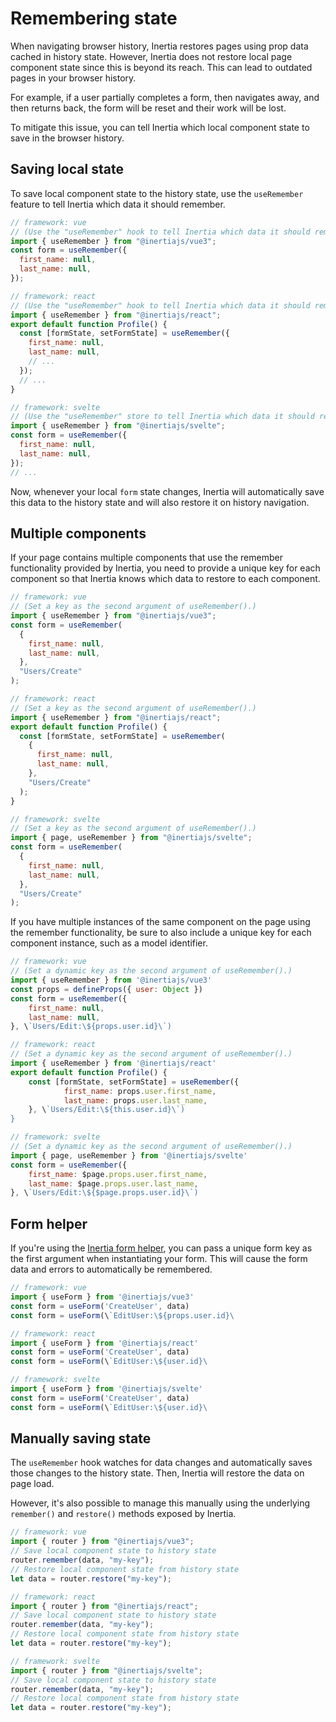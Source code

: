 # Remembering state

When navigating browser history, Inertia restores pages using prop data cached in history state. However, Inertia does not restore local page component state since this is beyond its reach. This can lead to outdated pages in your browser history.

For example, if a user partially completes a form, then navigates away, and then returns back, the form will be reset and their work will be lost.

To mitigate this issue, you can tell Inertia which local component state to save in the browser history.

## Saving local state

To save local component state to the history state, use the `useRemember` feature to tell Inertia which data it should remember.

```js
// framework: vue
// (Use the "useRemember" hook to tell Inertia which data it should remember.)
import { useRemember } from "@inertiajs/vue3";
const form = useRemember({
  first_name: null,
  last_name: null,
});
```

```jsx
// framework: react
// (Use the "useRemember" hook to tell Inertia which data it should remember.)
import { useRemember } from "@inertiajs/react";
export default function Profile() {
  const [formState, setFormState] = useRemember({
    first_name: null,
    last_name: null,
    // ...
  });
  // ...
}
```

```js
// framework: svelte
// (Use the "useRemember" store to tell Inertia which data it should remember.)
import { useRemember } from "@inertiajs/svelte";
const form = useRemember({
  first_name: null,
  last_name: null,
});
// ...
```

Now, whenever your local `form` state changes, Inertia will automatically save this data to the history state and will also restore it on history navigation.

## Multiple components

If your page contains multiple components that use the remember functionality provided by Inertia, you need to provide a unique key for each component so that Inertia knows which data to restore to each component.

```js
// framework: vue
// (Set a key as the second argument of useRemember().)
import { useRemember } from "@inertiajs/vue3";
const form = useRemember(
  {
    first_name: null,
    last_name: null,
  },
  "Users/Create"
);
```

```jsx
// framework: react
// (Set a key as the second argument of useRemember().)
import { useRemember } from "@inertiajs/react";
export default function Profile() {
  const [formState, setFormState] = useRemember(
    {
      first_name: null,
      last_name: null,
    },
    "Users/Create"
  );
}
```

```js
// framework: svelte
// (Set a key as the second argument of useRemember().)
import { page, useRemember } from "@inertiajs/svelte";
const form = useRemember(
  {
    first_name: null,
    last_name: null,
  },
  "Users/Create"
);
```

If you have multiple instances of the same component on the page using the remember functionality, be sure to also include a unique key for each component instance, such as a model identifier.

```js
// framework: vue
// (Set a dynamic key as the second argument of useRemember().)
import { useRemember } from '@inertiajs/vue3'
const props = defineProps({ user: Object })
const form = useRemember({
    first_name: null,
    last_name: null,
}, \`Users/Edit:\${props.user.id}\`)
```

```jsx
// framework: react
// (Set a dynamic key as the second argument of useRemember().)
import { useRemember } from '@inertiajs/react'
export default function Profile() {
    const [formState, setFormState] = useRemember({
            first_name: props.user.first_name,
            last_name: props.user.last_name,
    }, \`Users/Edit:\${this.user.id}\`)
}
```

```js
// framework: svelte
// (Set a dynamic key as the second argument of useRemember().)
import { page, useRemember } from '@inertiajs/svelte'
const form = useRemember({
    first_name: $page.props.user.first_name,
    last_name: $page.props.user.last_name,
}, \`Users/Edit:\${$page.props.user.id}\`)
```

## Form helper

If you're using the [Inertia form helper](/forms#form-helper), you can pass a unique form key as the first argument when instantiating your form. This will cause the form data and errors to automatically be remembered.

```js
// framework: vue
import { useForm } from '@inertiajs/vue3'
const form = useForm('CreateUser', data)
const form = useForm(\`EditUser:\${props.user.id}\
```

```js
// framework: react
import { useForm } from '@inertiajs/react'
const form = useForm('CreateUser', data)
const form = useForm(\`EditUser:\${user.id}\
```

```js
// framework: svelte
import { useForm } from '@inertiajs/svelte'
const form = useForm('CreateUser', data)
const form = useForm(\`EditUser:\${user.id}\
```

## Manually saving state

The `useRemember` hook watches for data changes and automatically saves those changes to the history state. Then, Inertia will restore the data on page load.

However, it's also possible to manage this manually using the underlying `remember()` and `restore()` methods exposed by Inertia.

```js
// framework: vue
import { router } from "@inertiajs/vue3";
// Save local component state to history state
router.remember(data, "my-key");
// Restore local component state from history state
let data = router.restore("my-key");
```

```js
// framework: react
import { router } from "@inertiajs/react";
// Save local component state to history state
router.remember(data, "my-key");
// Restore local component state from history state
let data = router.restore("my-key");
```

```js
// framework: svelte
import { router } from "@inertiajs/svelte";
// Save local component state to history state
router.remember(data, "my-key");
// Restore local component state from history state
let data = router.restore("my-key");
```
